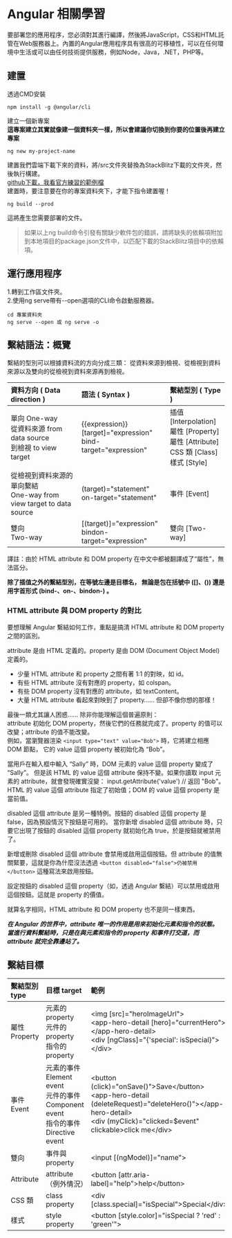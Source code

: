 # Angular 相關學習

要部署您的應用程序，您必須對其進行編譯，然後將JavaScript，CSS和HTML託管在Web服務器上。內置的Angular應用程序具有很高的可移植性，可以在任何環境中生活或可以由任何技術提供服務，例如Node，Java，.NET，PHP等。

## 建置

透過CMD安裝

```install
npm install -g @angular/cli
```

建立一個新專案  
**這專案建立其實就像建一個資料夾一樣，所以會建議你切換到你要的位置後再建立專案**

```建立專案
ng new my-project-name
```  

建置我們雲端下載下來的資料，將/src文件夾替換為StackBlitz下載的文件夾，然後執行構建。  
[github下載，我看官方練習的範例檔](https://github.com/yuan29r/angular-gr6oy9)  
建置時，要注意要在你的專案資料夾下，才能下指令建置喔！

```建置
ng build --prod
```

這將產生您需要部署的文件。

> 如果以上ng build命令引發有關缺少軟件包的錯誤，請將缺失的依賴項附加到本地項目的package.json文件中，以匹配下載的StackBlitz項目中的依賴項。

## 運行應用程序

1.轉到工作區文件夾。  
2.使用ng serve帶有--open選項的CLI命令啟動服務器。

```serve
cd 專案資料夾
ng serve --open 或 ng serve -o
```  

## 繫結語法：概覽

繫結的型別可以根據資料流的方向分成三類： 從資料來源到檢視、從檢視到資料來源以及雙向的從檢視到資料來源再到檢視。

| 資料方向 ( Data direction )  | 語法 ( Syntax )   | 繫結型別 ( Type )     |
| :---------------------------------- | :------------------- |:---------------|
| 單向 One-way</br>從資料來源 from data source</br>到檢視 to view target | {{expression}}</br>[target]="expression"</br>bind-target="expression" | 插值 [Interpolation]</br>屬性 [Property]</br>屬性 [Attribute]</br>CSS 類 [Class]</br>樣式 [Style] |
| 從檢視到資料來源的單向繫結</br>One-way from view target to data source | (target)="statement"</br>on-target="statement"                 | 事件 [Event] |
| 雙向 </br>Two-way                  | [(target)]="expression"</br>bindon-target="expression"                  | 雙向 [Two-way]  |

譯註：由於 HTML attribute 和 DOM property 在中文中都被翻譯成了“屬性”，無法區分。

**除了插值之外的繫結型別，在等號左邊是目標名， 無論是包在括號中 ([]、()) 還是用字首形式 (bind-、on-、bindon-) 。**

### HTML attribute 與 DOM property 的對比

要想理解 Angular 繫結如何工作，重點是搞清 HTML attribute 和 DOM property 之間的區別。  

attribute 是由 HTML 定義的。property 是由 DOM (Document Object Model) 定義的。

- 少量 HTML attribute 和 property 之間有著 1:1 的對映，如 id。
- 有些 HTML attribute 沒有對應的 property，如 colspan。  
- 有些 DOM property 沒有對應的 attribute，如 textContent。  
- 大量 HTML attribute 看起來對映到了 property…… 但卻不像你想的那樣！  

最後一類尤其讓人困惑…… 除非你能理解這個普遍原則：  
attribute 初始化 DOM property，然後它們的任務就完成了。property 的值可以改變；attribute 的值不能改變。  
例如，當瀏覽器渲染 ```<input type="text" value="Bob">``` 時，它將建立相應 DOM 節點， 它的 value 這個 property 被初始化為 “Bob”。

當用戶在輸入框中輸入 “Sally” 時，DOM 元素的 value 這個 property 變成了 “Sally”。 但是該 HTML 的 value 這個 attribute 保持不變。如果你讀取 input 元素的 attribute，就會發現確實沒變： input.getAttribute('value') // 返回 "Bob"。
HTML 的 value 這個 attribute 指定了初始值；DOM 的 value 這個 property 是當前值。

disabled 這個 attribute 是另一種特例。按鈕的 disabled 這個 property 是 false，因為預設情況下按鈕是可用的。 當你新增 disabled 這個 attribute 時，只要它出現了按鈕的 disabled 這個 property 就初始化為 true，於是按鈕就被禁用了。

新增或刪除 disabled 這個 attribute 會禁用或啟用這個按鈕。但 attribute 的值無關緊要，這就是你為什麼沒法透過 ```<button disabled="false">仍被禁用</button>``` 這種寫法來啟用按鈕。  

設定按鈕的 disabled 這個 property（如，透過 Angular 繫結）可以禁用或啟用這個按鈕。這就是 property 的價值。  

就算名字相同，HTML attribute 和 DOM property 也不是同一樣東西。

***在 Angular 的世界中，attribute 唯一的作用是用來初始化元素和指令的狀態。 當進行資料繫結時，只是在與元素和指令的 property 和事件打交道，而 attribute 就完全靠邊站了。***

## 繫結目標

| 繫結型別 type                  | 目標 target            | 範例          |
| :------------------- | :------------------- |:---------------|
| 屬性</br>Property  | 元素的 property</br>元件的 property</br>指令的 property | \<img [src]="heroImageUrl"></br>\<app-hero-detail [hero]="currentHero"><\/app-hero-detail></br>\<div [ngClass]="{'special': isSpecial}"><\/div> |
| 事件</br>Event                | 元素的事件Element event</br>元件的事件Component event</br>指令的事件Directive event   | \<button (click)="onSave()">Save<\/button></br>\<app-hero-detail (deleteRequest)="deleteHero()"><\/app-hero-detail></br>\<div (myClick)="clicked=$event" clickable>click me<\/div>            |
| 雙向          | 事件與 property    | \<input [(ngModel)]="name">    |
| Attribute     | attribute（例外情況）| \<button [attr.aria-label]="help">help<\/button>  |
| CSS 類        | class property      | \<div [class.special]="isSpecial">Special<\/div>              |
| 樣式          | style property      | \<button [style.color]="isSpecial ? 'red' : 'green'">         |
